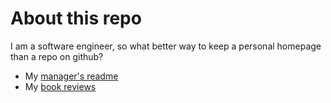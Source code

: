 # About this repo

I am a software engineer, so what better way to keep a personal homepage than a repo on github?

- My [manager's readme](manager_readme.md)
- My [book reviews](book_reviews.md)
